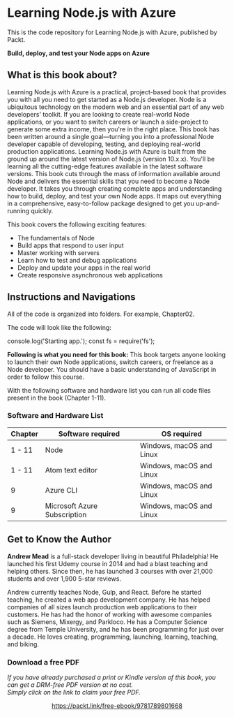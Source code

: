


# Learning Node.js with Azure


This is the code repository for Learning Node.js with Azure, published by Packt.

**Build, deploy, and test your Node apps on Azure**

## What is this book about?
Learning Node.js with Azure is a practical, project-based book that provides you with all you need to get started as a Node.js developer. Node is a ubiquitous technology on the modern web and an essential part of any web developers' toolkit. 
If you are looking to create real-world Node applications, or you want to switch careers or launch a side-project to generate some extra income, then you're in the right place. This book has been written around a single goal—turning you into a professional Node developer capable of developing, testing, and deploying real-world production applications. Learning Node.js with Azure is built from the ground up around the latest version of Node.js (version 10.x.x). You'll be learning all the cutting-edge features available in the latest software versions. This book cuts through the mass of information available around Node and delivers the essential skills that you need to become a Node developer. It takes you through creating complete apps and understanding how to build, deploy, and test your own Node apps.
It maps out everything in a comprehensive, easy-to-follow package designed to get you up-and-running quickly.

This book covers the following exciting features:
* The fundamentals of Node
* Build apps that respond to user input
* Master working with servers
* Learn how to test and debug applications
* Deploy and update your apps in the real world
* Create responsive asynchronous web applications


## Instructions and Navigations
All of the code is organized into folders. For example, Chapter02.

The code will look like the following:

console.log('Starting app.');
const fs = require('fs');

**Following is what you need for this book:**
This book targets anyone looking to launch their own Node applications, switch careers, or freelance as a Node developer. You should have a basic understanding of JavaScript in order to follow this course.

With the following software and hardware list you can run all code files present in the book (Chapter 1-11).
### Software and Hardware List
| Chapter | Software required | OS required |
| -------- | ------------------------------------ | ----------------------------------- |
| 1 - 11 | Node | Windows, macOS and Linux |
| 1 - 11 | Atom text editor | Windows, macOS and Linux |
| 9 | Azure CLI | Windows, macOS and Linux |
| 9 | Microsoft  Azure Subscription | Windows, macOS and Linux |





## Get to Know the Author
**Andrew Mead**
is a full-stack developer living in beautiful Philadelphia! He launched his first Udemy course in 2014 and had a blast teaching and helping others. Since then, he has launched 3 courses with over 21,000 students and over 1,900 5-star reviews.

Andrew currently teaches Node, Gulp, and React. Before he started teaching, he created a web app development company. He has helped companies of all sizes launch production web applications to their customers. He has had the honor of working with awesome companies such as Siemens, Mixergy, and Parkloco. He has a Computer Science degree from Temple University, and he has been programming for just over a decade. He loves creating, programming, launching, learning, teaching, and biking.



### Download a free PDF

 <i>If you have already purchased a print or Kindle version of this book, you can get a DRM-free PDF version at no cost.<br>Simply click on the link to claim your free PDF.</i>
<p align="center"> <a href="https://packt.link/free-ebook/9781789801668">https://packt.link/free-ebook/9781789801668 </a> </p>